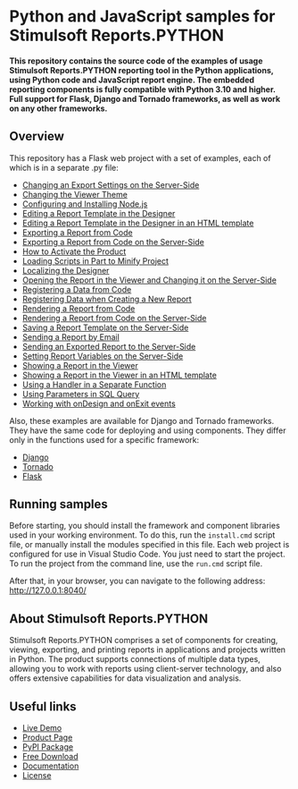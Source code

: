# Python and JavaScript samples for Stimulsoft Reports.PYTHON

#### This repository contains the source code of the examples of usage Stimulsoft Reports.PYTHON reporting tool in the Python applications, using Python code and JavaScript report engine. The embedded reporting components is fully compatible with Python 3.10 and higher. Full support for Flask, Django and Tornado frameworks, as well as work on any other frameworks.

## Overview
This repository has a Flask web project with a set of examples, each of which is in a separate .py file:
* [Changing an Export Settings on the Server-Side](https://github.com/stimulsoft/Samples-Reports.Python/blob/main/Flask/views/Changing_an_Export_Settings_on_the_Server_Side.py)
* [Changing the Viewer Theme](https://github.com/stimulsoft/Samples-Reports.Python/blob/main/Flask/views/Changing_the_Viewer_Theme.py)
* [Configuring and Installing Node.js](https://github.com/stimulsoft/Samples-Reports.Python/blob/main/Flask/views/Configuring_and_Installing_Node_js.py)
* [Editing a Report Template in the Designer](https://github.com/stimulsoft/Samples-Reports.Python/blob/main/Flask/views/Editing_a_Report_Template_in_the_Designer.py)
* [Editing a Report Template in the Designer in an HTML template](https://github.com/stimulsoft/Samples-Reports.Python/blob/main/Flask/views/Editing_a_Report_Template_in_the_Designer_in_an_HTML_template.py)
* [Exporting a Report from Code](https://github.com/stimulsoft/Samples-Reports.Python/blob/main/Flask/views/Exporting_a_Report_from_Code.py)
* [Exporting a Report from Code on the Server-Side](https://github.com/stimulsoft/Samples-Reports.Python/blob/main/Flask/views/Exporting_a_Report_from_Code_on_the_Server_Side.py)
* [How to Activate the Product](https://github.com/stimulsoft/Samples-Reports.Python/blob/main/Flask/views/How_to_Activate_the_Product.py)
* [Loading Scripts in Part to Minify Project](https://github.com/stimulsoft/Samples-Reports.Python/blob/main/Flask/views/Loading_Scripts_in_Part_to_Minify_Project.py)
* [Localizing the Designer](https://github.com/stimulsoft/Samples-Reports.Python/blob/main/Flask/views/Localizing_the_Designer.py)
* [Opening the Report in the Viewer and Changing it on the Server-Side](https://github.com/stimulsoft/Samples-Reports.Python/blob/main/Flask/views/Opening_the_Report_in_the_Viewer_and_Changing_it_on_the_Server_Side.py)
* [Registering a Data from Code](https://github.com/stimulsoft/Samples-Reports.Python/blob/main/Flask/views/Registering_a_Data_from_Code.py)
* [Registering Data when Creating a New Report](https://github.com/stimulsoft/Samples-Reports.Python/blob/main/Flask/views/Registering_Data_when_Creating_a_New_Report.py)
* [Rendering a Report from Code](https://github.com/stimulsoft/Samples-Reports.Python/blob/main/Flask/views/Rendering_a_Report_from_Code.py)
* [Rendering a Report from Code on the Server-Side](https://github.com/stimulsoft/Samples-Reports.Python/blob/main/Flask/views/Rendering_a_Report_from_Code_on_the_Server_Side.py)
* [Saving a Report Template on the Server-Side](https://github.com/stimulsoft/Samples-Reports.Python/blob/main/Flask/views/Saving_a_Report_Template_on_the_Server_Side.py)
* [Sending a Report by Email](https://github.com/stimulsoft/Samples-Reports.Python/blob/main/Flask/views/Sending_a_Report_by_Email.py)
* [Sending an Exported Report to the Server-Side](https://github.com/stimulsoft/Samples-Reports.Python/blob/main/Flask/views/Sending_an_Exported_Report_to_the_Server_Side.py)
* [Setting Report Variables on the Server-Side](https://github.com/stimulsoft/Samples-Reports.Python/blob/main/Flask/views/Setting_Report_Variables_on_the_Server_Side.py)
* [Showing a Report in the Viewer](https://github.com/stimulsoft/Samples-Reports.Python/blob/main/Flask/views/Showing_a_Report_in_the_Viewer.py)
* [Showing a Report in the Viewer in an HTML template](https://github.com/stimulsoft/Samples-Reports.Python/blob/main/Flask/views/Showing_a_Report_in_the_Viewer_in_an_HTML_template.py)
* [Using a Handler in a Separate Function](https://github.com/stimulsoft/Samples-Reports.Python/blob/main/Flask/views/Using_a_Handler_in_a_Separate_Function.py)
* [Using Parameters in SQL Query](https://github.com/stimulsoft/Samples-Reports.Python/blob/main/Flask/views/Using_Parameters_in_SQL_Query.py)
* [Working with onDesign and onExit events](https://github.com/stimulsoft/Samples-Reports.Python/blob/main/Flask/views/Working_with_onDesign_and_onExit_events.py)

Also, these examples are available for Django and Tornado frameworks. They have the same code for deploying and using components. They differ only in the functions used for a specific framework:

* [Django](https://github.com/stimulsoft/Samples-Reports.Python/tree/main/Django)
* [Tornado](https://github.com/stimulsoft/Samples-Reports.Python/tree/main/Tornado)
* [Flask](https://github.com/stimulsoft/Samples-Reports.Python/tree/main/Flask)


## Running samples
Before starting, you should install the framework and component libraries used in your working environment. To do this, run the `install.cmd` script file, or manually install the modules specified in this file. Each web project is configured for use in Visual Studio Code. You just need to start the project. To run the project from the command line, use the `run.cmd` script file.

After that, in your browser, you can navigate to the following address:  
http://127.0.0.1:8040/

## About Stimulsoft Reports.PYTHON
Stimulsoft Reports.PYTHON comprises a set of components for creating, viewing, exporting, and printing reports in applications and projects written in Python. The product supports connections of multiple data types, allowing you to work with reports using client-server technology, and also offers extensive capabilities for data visualization and analysis.

## Useful links
* [Live Demo](http://demo.stimulsoft.com/#Js)
* [Product Page](https://www.stimulsoft.com/en/products/reports-python)
* [PyPI Package](https://pypi.org/project/stimulsoft-reports)
* [Free Download](https://www.stimulsoft.com/en/downloads)
* [Documentation](https://www.stimulsoft.com/en/documentation/online/programming-manual/reports_and_dashboards_for_python.htm)
* [License](LICENSE.md)

